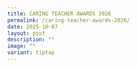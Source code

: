 ```yaml
---
title: CARING TEACHER AWARDS 2026
permalink: /caring-teacher-awards-2026/
date: 2025-10-07
layout: post
description: ""
image: ""
variant: tiptap
---
```

